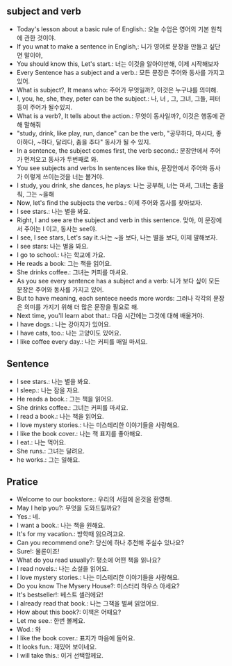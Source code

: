 ## subject and verb
- Today's lesson about a basic rule of English.: 오늘 수업은 영어의 기본 원칙에 관한 것이야.
- If you wnat to make a sentence in English,: 니가 영어로 문장을 만들고 싶단면 말이야,
- You should know this, Let's start.: 너는 이것을 알아야만해, 이제 시작해보자
- Every Sentence has a subject and a verb.: 모든 문장은 주어와 동사를 가지고 있어.
- What is subject?, It means who: 주어가 무엇일까?, 이것은 누구냐를 의미해.
- I, you, he, she, they, peter can be the subject.: 나, 너 , 그, 그녀, 그들, 피터 등이 주어가 될수있지.
- What is a verb?, It tells about the action.: 무엇이 동사일까?, 이것은 행동에 관해 말해줘
- "study, drink, like play, run, dance" can be the verb, "공무하다, 마시다, 좋아하다, ~하다, 달리다, 춤을 추다" 동사가 될 수 있지.
- In a sentence, the subject comes first, the verb second.: 문장안에서 주어가 먼저오고 동사가 두번째로 와.
- You see subjects and verbs In sentences like this, 문장안에서 주어와 동사가 이렇게 쓰이는것을 너는 볼거야.
- I study, you drink, she dances, he plays: 나는 공부해, 너는 마셔, 그녀는 춤을 춰, 그는 ~을해
- Now, let's find the subjects the verbs.: 이제 주어와 동사를 찾아보자.
- I see stars.: 나는 별을 봐요.
- Right, I and see are the subject and verb in this sentence. 맞아, 이 문장에서 주어는 I 이고, 동사는 see야.
- I see, I see stars, Let's say it.:나는 ~을 보다, 나는 별을 보다, 이제 말해보자.
- I see stars: 나는 별을 봐요.
- I go to school.: 나는 학교에 가요.
- He reads a book: 그는 책을 읽어요.
- She drinks coffee.: 그녀는 커피를 마셔요.
- As you see every sentence has a subject and a verb: 니가 보다 싶이 모든 문장은 주어와 동사를 가지고 있어.
- But to have meaning, each sentece needs more words: 그러나 각각의 문장은 의미를 가지기 위해 더 많은 문장을 필요로 해.
- Next time, you'll learn abot that.: 다음 시간에는 그것에 대해 배울거야.
- I have dogs.: 나는 강아지가 있어요.
- I have cats, too.: 나는 고양이도 있어요.
- I like coffee every day.: 나는 커피를 매일 마셔요.
## Sentence
- I see stars.: 나는 별을 봐요.
- I sleep.: 나는 잠을 자요.
- He reads a book.: 그는 책을 읽어요.
- She drinks coffee.: 그녀는 커피를 마셔요.
- I read a book.: 나는 책을 읽어요.
- I love mystery stories.: 나는 미스테리한 이야기들을 사랑해요.
- I like the book cover.: 나는 책 표지를 좋아해요.
- I eat.: 나는 먹어요.
- She runs.: 그녀는 달려요.
- he works.: 그는 일해요.
## Pratice
- Welcome to our bookstore.: 우리의 서점에 온것을 환영해.
- May I help you?: 무엇을 도와드릴까요?
- Yes.: 네.
- I want a book.: 나는 책을 원해요.
- It's for my vacation.: 방학때 읽으려고요.
- Can you recommend one?: 당신에 하나 추천해 주실수 있나요?
- Sure!: 물론이죠!
- What do you read usually?: 평소에 어떤 책을 읽나요?
- I read novels.: 나는 소설을 읽어요.
- I love mystery stories.: 나는 미스테리한 이야기들을 사랑해요.
- Do you know The Mysery House?: 미스터리 하우스 아세요?
- It's bestseller!: 베스트 셀러에요!
- I already read that book.: 나는 그책을 벌써 읽었어요.
- How about this book?: 이책은 어때요?
- Let me see.: 한번 볼께요.
- Wod.: 와
- I like the book cover.: 표지가 마음에 들어요.
- It looks fun.: 재밌어 보이네요.
- I will take this.: 이거 선택할께요.
